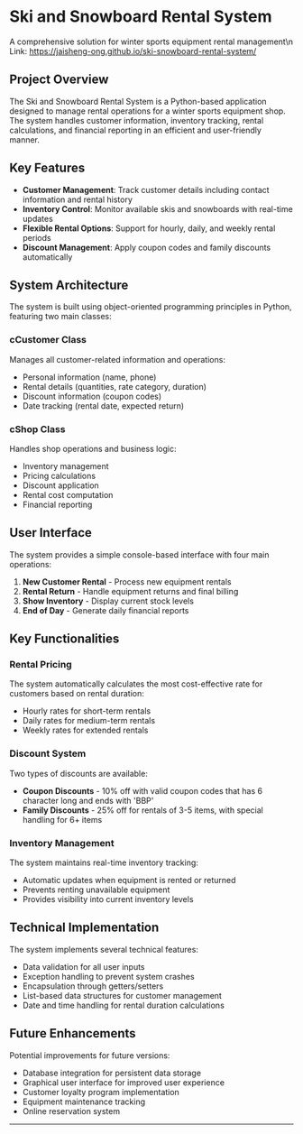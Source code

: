 # Ski and Snowboard Rental System

A comprehensive solution for winter sports equipment rental management\n
Link: https://jaisheng-ong.github.io/ski-snowboard-rental-system/

## Project Overview

The Ski and Snowboard Rental System is a Python-based application designed to manage rental operations
for a winter sports equipment shop. The system handles customer information, inventory tracking, 
rental calculations, and financial reporting in an efficient and user-friendly manner.

## Key Features

- **Customer Management**: Track customer details including contact information and rental history
- **Inventory Control**: Monitor available skis and snowboards with real-time updates
- **Flexible Rental Options**: Support for hourly, daily, and weekly rental periods
- **Discount Management**: Apply coupon codes and family discounts automatically

## System Architecture

The system is built using object-oriented programming principles in Python, featuring two main classes:

### cCustomer Class

Manages all customer-related information and operations:
- Personal information (name, phone)
- Rental details (quantities, rate category, duration)
- Discount information (coupon codes)
- Date tracking (rental date, expected return)

### cShop Class

Handles shop operations and business logic:
- Inventory management
- Pricing calculations
- Discount application
- Rental cost computation
- Financial reporting

## User Interface

The system provides a simple console-based interface with four main operations:

1. **New Customer Rental** - Process new equipment rentals
2. **Rental Return** - Handle equipment returns and final billing
3. **Show Inventory** - Display current stock levels
4. **End of Day** - Generate daily financial reports

## Key Functionalities

### Rental Pricing

The system automatically calculates the most cost-effective rate for customers based on rental duration:
- Hourly rates for short-term rentals
- Daily rates for medium-term rentals
- Weekly rates for extended rentals

### Discount System

Two types of discounts are available:
- **Coupon Discounts** - 10% off with valid coupon codes that has 6 character long and ends with 'BBP'
- **Family Discounts** - 25% off for rentals of 3-5 items, with special handling for 6+ items

### Inventory Management

The system maintains real-time inventory tracking:
- Automatic updates when equipment is rented or returned
- Prevents renting unavailable equipment
- Provides visibility into current inventory levels

## Technical Implementation

The system implements several technical features:
- Data validation for all user inputs
- Exception handling to prevent system crashes
- Encapsulation through getters/setters
- List-based data structures for customer management
- Date and time handling for rental duration calculations

## Future Enhancements

Potential improvements for future versions:
- Database integration for persistent data storage
- Graphical user interface for improved user experience
- Customer loyalty program implementation
- Equipment maintenance tracking
- Online reservation system

---
